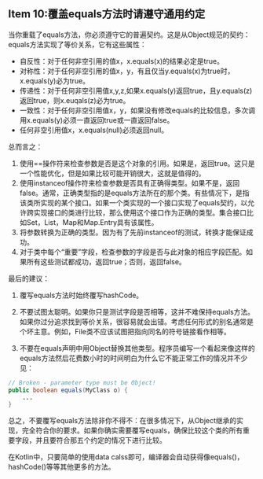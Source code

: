 ## Item 10:覆盖equals方法时请遵守通用约定

当你重载了equals方法，你必须遵守它的普遍契约。这是从Object规范的契约：equals方法实现了等价关系，它有这些属性：

* 自反性：对于任何非空引用的值x，x.equals(x)的结果必定是true。
* 对称性：对于任何非空引用的值x，y，有且仅当y.equals(x)为true时，x.equals(y)必为true。
* 传递性：对于任何非空引用值x,y,z,如果x.equals(y)返回true，且y.equals(z)返回true，则x.euqals(z)必为true。
* 一致性：对于任何非空引用值x，y，如果没有修改equals的比较信息，多次调用x.equals(y)必须一直返回true或一直返回false。
* 任何非空引用值x，x.equals(null)必须返回null。

总而言之：

1. 使用==操作符来检查参数是否是这个对象的引用。如果是，返回true。这只是一个性能优化，但是如果比较可能开销很大，这就是值得的。
2. 使用instanceof操作符来检查参数是否具有正确得类型。如果不是，返回false。通常，正确类型指的是equals方法所在的那个类。有些情况下，是指该类所实现的某个接口。如果一个类实现的一个接口实现了equals契约，以允许跨实现接口的类进行比较，那么使用这个接口作为正确的类型。集合接口比如Set，List，Map和Map.Entry具有该属性。
3. 将参数转换为正确的类型。因为有了先前instanceof的测试，转换才能保证成功。
4. 对于类中每个“重要”字段，检查参数的字段是否与此对象的相应字段匹配。如果所有这些测试都成功，返回true；否则，返回false。

最后的建议：

1. 覆写equals方法时始终覆写hashCode。

2. 不要试图太聪明。如果你只是测试字段是否相等，这并不难保持equals方法。如果你过分追求找到等价关系，很容易就会出错。考虑任何形式的别名通常是个坏主意。例如，File类不应该试图把指向同名的符号链接看作相等。

3. 不要在equals声明中用Object替换其他类型。程序员编写一个看起来像这样的equals方法然后花费数小时的时间明白为什么它不能正常工作的情况并不少见：

```java
// Broken - parameter type must be Object!
public boolean equals(MyClass o) {
	...
}
```

总之，不要覆写equals方法除非你不得不：在很多情况下，从Object继承的实现，完全符合你的要求。如果你确实需要覆写equals，确保比较这个类的所有重要字段，并且要符合那五个约定的情况下进行比较。

在Kotlin中，只要简单的使用data calss即可，编译器会自动获得像equals()，hashCode()等等其他更多的方法。